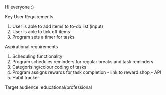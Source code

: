 Hi everyone :)

Key User Requirements
1. User is able to add items to to-do list (input)
2. User is able to tick off items
3. Program sets a timer for tasks


Aspirational requirements
1. Scheduling functionality
2. Program schedules reminders for regular breaks and task reminders
3. Categorising/colour coding of tasks 
4. Program assigns rewards for task completion - link to reward shop - API
5. Habit tracker  


Target audience: educational/professional 
